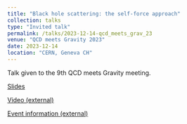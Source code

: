 ```yaml
---
title: "Black hole scattering: the self-force approach"
collection: talks
type: "Invited talk"
permalink: /talks/2023-12-14-qcd_meets_grav_23
venue: "QCD meets Gravity 2023"
date: 2023-12-14
location: "CERN, Geneva CH"
---
```


Talk given to the 9th QCD meets Gravity meeting.

[Slides](../files/qcd_meets_grav_23.pdf)

[Video (external)](https://cds.cern.ch/record/2884206)

[Event information (external)](https://indico.cern.ch/event/1317494/overview)
